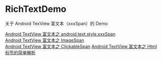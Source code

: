 # RichTextDemo
关于 Android TexView 富文本（xxxSpan）的 Demo

[Android TextView 富文本之 android.text.style.xxxSpan](https://juejin.im/post/5c7b40fee51d453ecd04a23c)  
[Android TextView 富文本之 ImageSpan](https://juejin.im/post/5c7d2267e51d45523b0f72a6)  
[Android TextView 富文本之 ClickableSpan](https://juejin.im/post/5c84902ce51d453ce668b750)
[Android TextView 富文本之 Html 标签的简单解析](https://juejin.im/post/5d46535ce51d45620346b853)
